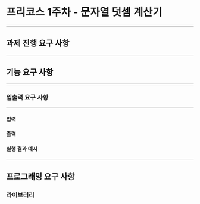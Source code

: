 # 프리코스 1주차 - 문자열 덧셈 계산기
---
## 과제 진행 요구 사항
---
## 기능 요구 사항
---
### 입출력 요구 사항
---
#### 입력

#### 출력

#### 실행 결과 예시
---
## 프로그래밍 요구 사항

### 라이브러리
